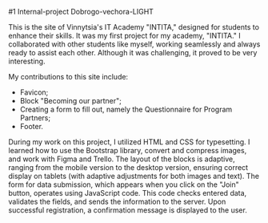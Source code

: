 #1 Internal-project Dobrogo-vechora-LIGHT

This is the site of Vinnytsia's IT Academy "INTITA," designed for students to enhance their skills. 
It was my first project for my academy, "INTITA." 
I collaborated with other students like myself, working seamlessly and always ready to assist each other. 
Although it was challenging, it proved to be very interesting.

My contributions to this site include:
   * Favicon;
   * Block "Becoming our partner";
   * Creating a form to fill out, namely the Questionnaire for Program Partners;
   * Footer.

During my work on this project, I utilized HTML and CSS for typesetting. 
I learned how to use the Bootstrap library, convert and compress images, and work with Figma and Trello. 
The layout of the blocks is adaptive, ranging from the mobile version to the desktop version, ensuring correct display on tablets (with adaptive adjustments for both images and text). 
The form for data submission, which appears when you click on the "Join" button, operates using JavaScript code. 
This code checks entered data, validates the fields, and sends the information to the server. 
Upon successful registration, a confirmation message is displayed to the user.

